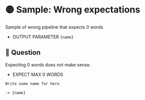 # 🟡 Sample: Wrong expectations

Sample of wrong pipeline that expects 0 words

-   OUTPUT PARAMETER `{name}`

## 💬 Question

Expecting 0 words does not make sense.

-   EXPECT MAX 0 WORDS

```markdown
Write some name for hero
```

`-> {name}`
